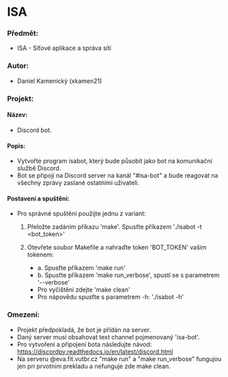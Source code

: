 # ISA
### Předmět:
- ISA - Síťové aplikace a správa sítí

### Autor:
- Daniel Kamenický (xkamen21)

### Projekt:
#### Název:
- Discord bot.

#### Popis:
- Vytvořte program isabot, který bude působit jako bot na komunikační službě Discord.
- Bot se připojí na Discord server na kanál "#isa-bot" a bude reagovat na všechny zprávy zaslané ostatními uživateli.

#### Postavení a spuštění:
- Pro správné spuštění použijte jednu z variant:
    1.  Přeložte zadáním příkazu 'make'. Spusťte příkazem './isabot -t <bot_token>'

    2.  Otevřete soubor Makefile a nahraďte token 'BOT_TOKEN' vašim tokenem:
        - a. Spusťte příkazem 'make run'
        - b. Spusťte příkazem 'make run_verbose', spustí se s parametrem '--verbose'
        - Pro vyčištění zdejte 'make clean'
        - Pro nápovědu spusťte s parametrem -h: './isabot -h'

### Omezení:
- Projekt předpokladá, že bot je přídán na server.
- Daný server musí obsahovat text channel pojmenovaný 'isa-bot'.
- Pro vytvoření a připojení bota následujte návod: https://discordpy.readthedocs.io/en/latest/discord.html
- Na serveru @eva.fit.vutbr.cz "make run" a "make run_verbose" fungujou jen pri prvotnim prekladu a nefunguje zde make clean.
